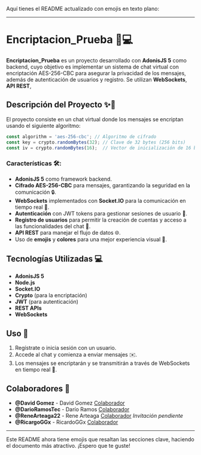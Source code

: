 Aquí tienes el README actualizado con emojis en texto plano:

---

# Encriptacion_Prueba 🔐💻

**Encriptacion_Prueba** es un proyecto desarrollado con **AdonisJS 5** como backend, cuyo objetivo es implementar un sistema de chat virtual con encriptación AES-256-CBC para asegurar la privacidad de los mensajes, además de autenticación de usuarios y registro. Se utilizan **WebSockets**, **API REST**,

## Descripción del Proyecto ✨📝

El proyecto consiste en un chat virtual donde los mensajes se encriptan usando el siguiente algoritmo:

```javascript
const algorithm = 'aes-256-cbc'; // Algoritmo de cifrado
const key = crypto.randomBytes(32); // Clave de 32 bytes (256 bits)
const iv = crypto.randomBytes(16);  // Vector de inicialización de 16 bytes
```

### Características 🛠️:

- **AdonisJS 5** como framework backend.
- **Cifrado AES-256-CBC** para mensajes, garantizando la seguridad en la comunicación 🔒.
- **WebSockets** implementados con **Socket.IO** para la comunicación en tiempo real 📡.
- **Autenticación** con JWT tokens para gestionar sesiones de usuario 🔑.
- **Registro de usuarios** para permitir la creación de cuentas y acceso a las funcionalidades del chat 📝.
- **API REST** para manejar el flujo de datos 🌐.
- Uso de **emojis** y **colores** para una mejor experiencia visual 🎨.

## Tecnologías Utilizadas 💻

- **AdonisJS 5**
- **Node.js**
- **Socket.IO**
- **Crypto** (para la encriptación)
- **JWT** (para autenticación)
- **REST APIs**
- **WebSockets**


## Uso 🚀

1. Regístrate o inicia sesión con un usuario.
2. Accede al chat y comienza a enviar mensajes ✉️.
3. Los mensajes se encriptarán y se transmitirán a través de WebSockets en tiempo real 📡.

## Colaboradores 🤝

- **@David Gomez** - David Gomez [Colaborador](https://github.com/dabidgmz)
- **@DarioRamosTec** - Darío Ramos [Colaborador](https://github.com/DarioRamosTec)
- **@ReneArteaga22** - Rene Arteaga [Colaborador](https://github.com/ReneArteaga22) _*Invitación pendiente*_
- **@RicargoGGx** - RicardoGGx [Colaborador](https://github.com/RicargoGGx)

---

Este README ahora tiene emojis que resaltan las secciones clave, haciendo el documento más atractivo. ¡Espero que te guste!
